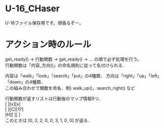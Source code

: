# U-16_CHaser
U-16ファイル保存用です。頑張るぞー。

# アクション時のルール
get_ready() → 行動関数 → get_ready() → ... の順で必ず処理を行う。  
行動関数は「内容_方向()」の命名規則に従って名付けられる．

内容は「walk」「look」「search」「put」の4種類．
方向は「right」「up」「left」「down」の4種類．  
この組み合わせで関数を命名．例) walk_up()，search_right() など

行動関数が返すリストは行動後のマップ情報9つ．  
[ ][x][x]  
[ ][C][♡]  
[H][ ][ ]  
このときは [0, 2, 2, 0, 0, 3, 1, 0, 0] が返る．
